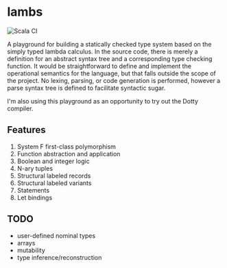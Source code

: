 # lambs

![Scala CI](https://github.com/RaasAhsan/lambs/workflows/Scala%20CI/badge.svg)

A playground for building a statically checked type system based on the simply typed lambda calculus. In the source code, there is merely a definition for an abstract syntax tree and a corresponding type checking function. It would be straightforward to define and implement the operational semantics for the language, but that falls outside the scope of the project. No lexing, parsing, or code generation is performed, however a parse syntax tree is defined to facilitate syntactic sugar. 

I'm also using this playground as an opportunity to try out the Dotty compiler.

## Features
1. System F first-class polymorphism
2. Function abstraction and application
3. Boolean and integer logic
4. N-ary tuples
5. Structural labeled records
6. Structural labeled variants
7. Statements
8. Let bindings

## TODO
- user-defined nominal types
- arrays
- mutability
- type inference/reconstruction
